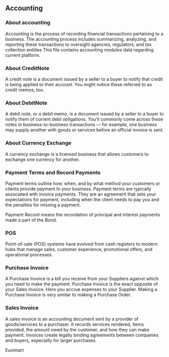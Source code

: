 

<!--Copyright (C) 2022 Eunimart Omnichannel Pvt Ltd. (www.eunimart.com)
 All rights reserved.
 This program is free software: you can redistribute it and/or modify
 it under the terms of the GNU Lesser General Public License v3.0 as published by
 the Free Software Foundation, either version 3 of the License, or
 (at your option) any later version.
 This program is distributed in the hope that it will be useful,
 but WITHOUT ANY WARRANTY; without even the implied warranty of
 MERCHANTABILITY or FITNESS FOR A PARTICULAR PURPOSE.  See the
 GNU Lesser General Public License v3.0 for more details.
 You should have received a copy of the GNU Lesser General Public License v3.0
 along with this program.  If not, see <https://www.gnu.org/licenses/lgpl-3.0.html/>.
-->

## Accounting

### About accounting
Accounting is the process of recording financial transactions pertaining to a business. 
The accounting process includes summarizing, analyzing, and reporting these transactions to oversight agencies, regulators, and tax collection entities
This file contains accounting modules data regarding current platform.

### About CreditNote
A credit note is a document issued by a seller to a buyer to notify that credit is being applied to their account. You might notice these referred to as credit memos, too.

### About DebitNote
A debit note, or a debit memo, is a document issued by a seller to a buyer to notify them of current debt obligations. You'll commonly come across these notes in business-to-business transactions — for example, one business may supply another with goods or services before an official invoice is sent.

### About Currency Exchange
A currency exchange is a licensed business that allows customers to exchange one currency for another.

### Payment Terms and Record Payments
Payment terms outline how, when, and by what method your customers or clients provide payment to your business. Payment terms are typically associated with invoice payments. They are an agreement that sets your expectations for payment, including when the client needs to pay you and the penalties for missing a payment.

Payment Record means the recordation of principal and interest payments made a part of the Bond.

### POS
Point-of-sale (POS) systems have evolved from cash registers to modern hubs that manage sales, customer experience, promotional offers, and operational processes.

### Purchase Invoice
A Purchase Invoice is a bill you receive from your Suppliers against which you need to make the payment. Purchase Invoice is the exact opposite of your Sales Invoice. Here you accrue expenses to your Supplier. Making a Purchase Invoice is very similar to making a Purchase Order.

### Sales Invoice
A sales invoice is an accounting document sent by a provider of goods/services to a purchaser. It records services rendered, items provided, the amount owed by the customer, and how they can make payment. Invoices create legally binding agreements between companies and buyers, especially for larger purchases.


Eunimart
